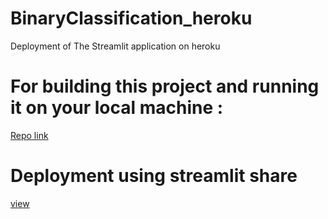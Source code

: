 # BinaryClassification_heroku
Deployment of The Streamlit application on heroku

# For building this project and running it on your local machine : 
[Repo link](https://github.com/vineethm1627/ML-DL-Deployment/tree/master/Streamlit/Machine%20Learing%20Binary%20Classification)

# Deployment using streamlit share 
[view](https://share.streamlit.io/vineethm1627/binaryclassification_heroku/main/app.py)
